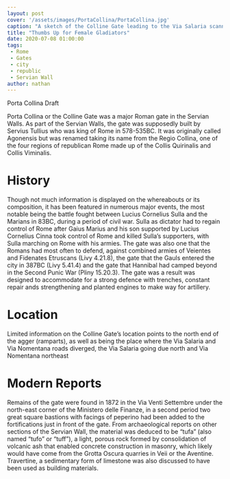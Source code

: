 ```yaml
---
layout: post
cover: '/assets/images/PortaCollina/PortaCollina.jpg'
caption: "A sketch of the Colline Gate leading to the Via Salaria scanned and released by the British Library. WikiCommons, Public Domain "
title: "Thumbs Up for Female Gladiators"
date: 2020-07-08 01:00:00
tags:
 - Rome
 - Gates
 - city
 - republic
 - Servian Wall
author: nathan
---
```

Porta Collina Draft

Porta Collina or the Colline Gate was a major Roman gate in the Servian Walls. As part of the Servian Walls, the gate was supposedly built by Servius Tullius who was king of Rome in 578-535BC. It was originally called Agonensis but was renamed taking its name from the Regio Collina, one of the four regions of republican Rome made up of the Collis Quirinalis and Collis Viminalis.

# History

Though not much information is displayed on the whereabouts or its composition, it has been featured in numerous major events, the most notable being the battle fought between Lucius Cornelius Sulla and the Marians in 83BC, during a period of civil war. Sulla as dictator had to regain control of Rome after Gaius Marius and his son supported by Lucius Cornelius Cinna took control of Rome and killed Sulla’s supporters, with Sulla marching on Rome with his armies. The gate was also one that the Romans had most often to defend, against combined armies of Veientes and Fidenates Etruscans (Livy 4.21.8), the gate that the Gauls entered the city in 387BC (Livy 5.41.4) and the gate that Hannibal had camped beyond in the Second Punic War (Pliny 15.20.3). The gate was a result was designed to accommodate for a strong defence with trenches, constant repair ands strengthening and planted engines to make way for artillery.

# Location

Limited information on the Colline Gate’s location points to the north end of the agger (ramparts), as well as being the place where the Via Salaria and Via Nomentana roads diverged, the Via Salaria going due north and Via Nomentana northeast

# Modern Reports

Remains of the gate were found in 1872 in the Via Venti Settembre under the north-east corner of the Ministero delle Finanze, in a second period two great square bastions with facings of peperino had been added to the fortifications just in front of the gate. From archaeological reports on other sections of the Servian Wall, the material was deduced to be “tufa” (also named “tufo” or “tuff”), a light, porous rock formed by consolidation of volcanic ash that enabled concrete construction in masonry, which likely would have come from the Grotta Oscura quarries in Veii or the Aventine. Travertine, a sedimentary form of limestone was also discussed to have been used as building materials.
